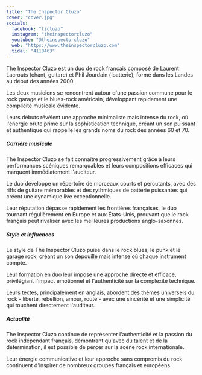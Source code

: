 ```yaml
---
title: "The Inspector Cluzo"
cover: "cover.jpg"
socials:
  facebook: "ticluzo"
  instagram: "theinspectorcluzo"
  youtube: "@theinspectorcluzo"
  web: "https://www.theinspectorcluzo.com"
  tidal: "4110463"
---
```


The Inspector Cluzo est un duo de rock français composé de Laurent Lacrouts (chant, guitare) et Phil Jourdain (
batterie), formé dans les Landes au début des années 2000.

Les deux musiciens se rencontrent autour d'une passion commune pour le rock garage et le blues-rock américain,
développant rapidement une complicité musicale évidente.

Leurs débuts révèlent une approche minimaliste mais intense du rock, où l'énergie brute prime sur la sophistication
technique, créant un son puissant et authentique qui rappelle les grands noms du rock des années 60 et 70.

##### Carrière musicale

The Inspector Cluzo se fait connaître progressivement grâce à leurs performances scéniques remarquables et leurs
compositions efficaces qui marquent immédiatement l'auditeur.

Le duo développe un répertoire de morceaux courts et percutants, avec des riffs de guitare mémorables et des rythmiques
de batterie puissantes qui créent une dynamique live exceptionnelle.

Leur réputation dépasse rapidement les frontières françaises, le duo tournant régulièrement en Europe et aux États-Unis,
prouvant que le rock français peut rivaliser avec les meilleures productions anglo-saxonnes.

##### Style et influences

Le style de The Inspector Cluzo puise dans le rock blues, le punk et le garage rock, créant un son dépouillé mais
intense où chaque instrument compte.

Leur formation en duo leur impose une approche directe et efficace, privilégiant l'impact émotionnel et l'authenticité
sur la complexité technique.

Leurs textes, principalement en anglais, abordent des thèmes universels du rock - liberté, rébellion, amour, route -
avec une sincérité et une simplicité qui touchent directement l'auditeur.

##### Actualité

The Inspector Cluzo continue de représenter l'authenticité et la passion du rock indépendant français, démontrant
qu'avec du talent et de la détermination, il est possible de percer sur la scène rock internationale.

Leur énergie communicative et leur approche sans compromis du rock continuent d'inspirer de nombreux groupes français et
européens.
